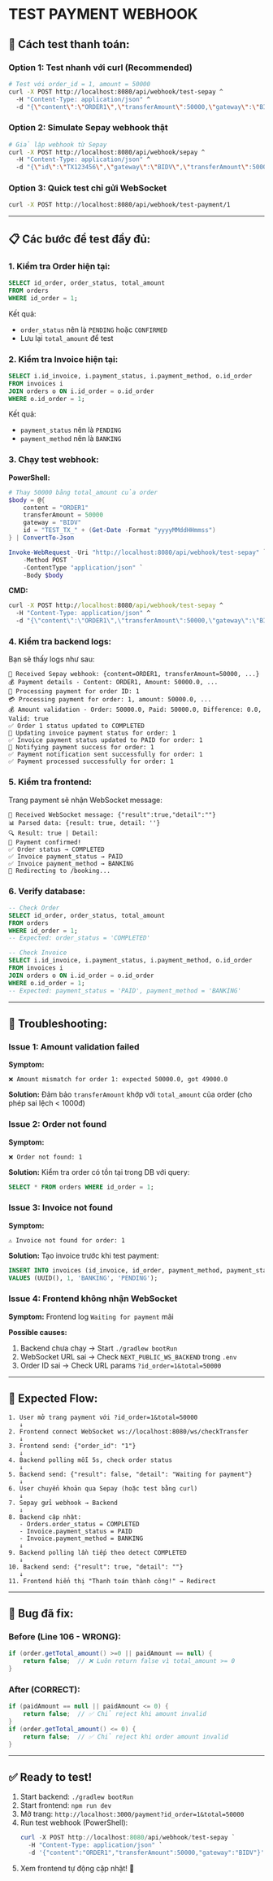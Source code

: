 # TEST PAYMENT WEBHOOK

## 🧪 Cách test thanh toán:

### Option 1: Test nhanh với curl (Recommended)

```bash
# Test với order_id = 1, amount = 50000
curl -X POST http://localhost:8080/api/webhook/test-sepay ^
  -H "Content-Type: application/json" ^
  -d "{\"content\":\"ORDER1\",\"transferAmount\":50000,\"gateway\":\"BIDV\",\"id\":\"TEST_TX_123\"}"
```

### Option 2: Simulate Sepay webhook thật

```bash
# Giả lập webhook từ Sepay
curl -X POST http://localhost:8080/api/webhook/sepay ^
  -H "Content-Type: application/json" ^
  -d "{\"id\":\"TX123456\",\"gateway\":\"BIDV\",\"transferAmount\":50000,\"content\":\"ORDER1 Thanh toan don hang\",\"transactionDate\":\"2025-10-24 14:30:00\",\"accountNumber\":\"962471907021002\"}"
```

### Option 3: Quick test chỉ gửi WebSocket

```bash
curl -X POST http://localhost:8080/api/webhook/test-payment/1
```

---

## 📋 Các bước để test đầy đủ:

### 1. Kiểm tra Order hiện tại:

```sql
SELECT id_order, order_status, total_amount 
FROM orders 
WHERE id_order = 1;
```

Kết quả:
- `order_status` nên là `PENDING` hoặc `CONFIRMED`
- Lưu lại `total_amount` để test

### 2. Kiểm tra Invoice hiện tại:

```sql
SELECT i.id_invoice, i.payment_status, i.payment_method, o.id_order
FROM invoices i
JOIN orders o ON i.id_order = o.id_order
WHERE o.id_order = 1;
```

Kết quả:
- `payment_status` nên là `PENDING`
- `payment_method` nên là `BANKING`

### 3. Chạy test webhook:

**PowerShell:**
```powershell
# Thay 50000 bằng total_amount của order
$body = @{
    content = "ORDER1"
    transferAmount = 50000
    gateway = "BIDV"
    id = "TEST_TX_" + (Get-Date -Format "yyyyMMddHHmmss")
} | ConvertTo-Json

Invoke-WebRequest -Uri "http://localhost:8080/api/webhook/test-sepay" `
    -Method POST `
    -ContentType "application/json" `
    -Body $body
```

**CMD:**
```cmd
curl -X POST http://localhost:8080/api/webhook/test-sepay ^
  -H "Content-Type: application/json" ^
  -d "{\"content\":\"ORDER1\",\"transferAmount\":50000,\"gateway\":\"BIDV\"}"
```

### 4. Kiểm tra backend logs:

Bạn sẽ thấy logs như sau:

```
📩 Received Sepay webhook: {content=ORDER1, transferAmount=50000, ...}
💰 Payment details - Content: ORDER1, Amount: 50000.0, ...
🎯 Processing payment for order ID: 1
💳 Processing payment for order: 1, amount: 50000.0, ...
💰 Amount validation - Order: 50000.0, Paid: 50000.0, Difference: 0.0, Valid: true
✅ Order 1 status updated to COMPLETED
📄 Updating invoice payment status for order: 1
✅ Invoice payment status updated to PAID for order: 1
🔔 Notifying payment success for order: 1
✅ Payment notification sent successfully for order: 1
✅ Payment processed successfully for order: 1
```

### 5. Kiểm tra frontend:

Trang payment sẽ nhận WebSocket message:

```
📩 Received WebSocket message: {"result":true,"detail":""}
📊 Parsed data: {result: true, detail: ''}
🔍 Result: true | Detail: 
🎉 Payment confirmed!
✅ Order status → COMPLETED
✅ Invoice payment_status → PAID
✅ Invoice payment_method → BANKING
🔄 Redirecting to /booking...
```

### 6. Verify database:

```sql
-- Check Order
SELECT id_order, order_status, total_amount 
FROM orders 
WHERE id_order = 1;
-- Expected: order_status = 'COMPLETED'

-- Check Invoice
SELECT i.id_invoice, i.payment_status, i.payment_method, o.id_order
FROM invoices i
JOIN orders o ON i.id_order = o.id_order
WHERE o.id_order = 1;
-- Expected: payment_status = 'PAID', payment_method = 'BANKING'
```

---

## 🐛 Troubleshooting:

### Issue 1: Amount validation failed
**Symptom:**
```
❌ Amount mismatch for order 1: expected 50000.0, got 49000.0
```

**Solution:** Đảm bảo `transferAmount` khớp với `total_amount` của order (cho phép sai lệch < 1000đ)

### Issue 2: Order not found
**Symptom:**
```
❌ Order not found: 1
```

**Solution:** Kiểm tra order có tồn tại trong DB với query:
```sql
SELECT * FROM orders WHERE id_order = 1;
```

### Issue 3: Invoice not found
**Symptom:**
```
⚠️ Invoice not found for order: 1
```

**Solution:** Tạo invoice trước khi test payment:
```sql
INSERT INTO invoices (id_invoice, id_order, payment_method, payment_status)
VALUES (UUID(), 1, 'BANKING', 'PENDING');
```

### Issue 4: Frontend không nhận WebSocket
**Symptom:** Frontend log `Waiting for payment` mãi

**Possible causes:**
1. Backend chưa chạy → Start `./gradlew bootRun`
2. WebSocket URL sai → Check `NEXT_PUBLIC_WS_BACKEND` trong `.env`
3. Order ID sai → Check URL params `?id_order=1&total=50000`

---

## 🎯 Expected Flow:

```
1. User mở trang payment với ?id_order=1&total=50000
   ↓
2. Frontend connect WebSocket ws://localhost:8080/ws/checkTransfer
   ↓
3. Frontend send: {"order_id": "1"}
   ↓
4. Backend polling mỗi 5s, check order status
   ↓
5. Backend send: {"result": false, "detail": "Waiting for payment"}
   ↓
6. User chuyển khoản qua Sepay (hoặc test bằng curl)
   ↓
7. Sepay gửi webhook → Backend
   ↓
8. Backend cập nhật:
   - Orders.order_status = COMPLETED
   - Invoice.payment_status = PAID
   - Invoice.payment_method = BANKING
   ↓
9. Backend polling lần tiếp theo detect COMPLETED
   ↓
10. Backend send: {"result": true, "detail": ""}
   ↓
11. Frontend hiển thị "Thanh toán thành công!" → Redirect
```

---

## 🔧 Bug đã fix:

### Before (Line 106 - WRONG):
```java
if (order.getTotal_amount() >=0 || paidAmount == null) {
    return false;  // ❌ Luôn return false vì total_amount >= 0
}
```

### After (CORRECT):
```java
if (paidAmount == null || paidAmount <= 0) {
    return false;  // ✅ Chỉ reject khi amount invalid
}
if (order.getTotal_amount() <= 0) {
    return false;  // ✅ Chỉ reject khi order amount invalid
}
```

---

## ✅ Ready to test!

1. Start backend: `./gradlew bootRun`
2. Start frontend: `npm run dev`
3. Mở trang: `http://localhost:3000/payment?id_order=1&total=50000`
4. Run test webhook (PowerShell):
   ```powershell
   curl -X POST http://localhost:8080/api/webhook/test-sepay `
     -H "Content-Type: application/json" `
     -d '{"content":"ORDER1","transferAmount":50000,"gateway":"BIDV"}'
   ```
5. Xem frontend tự động cập nhật! 🎉
